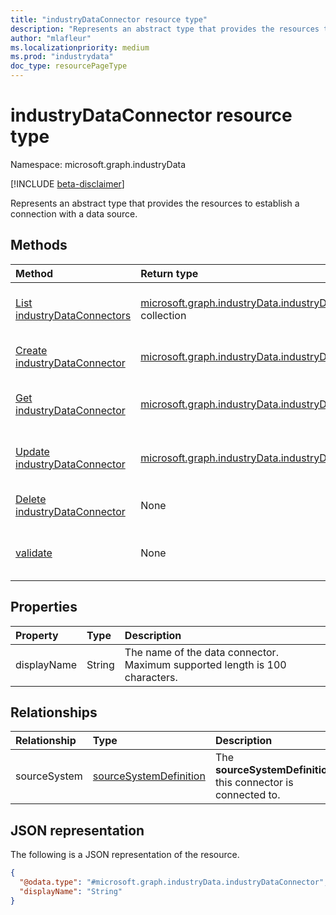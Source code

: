```yaml
---
title: "industryDataConnector resource type"
description: "Represents an abstract type that provides the resources to establish a connection with a data source."
author: "mlafleur"
ms.localizationpriority: medium
ms.prod: "industrydata"
doc_type: resourcePageType
---
```


# industryDataConnector resource type

Namespace: microsoft.graph.industryData

[!INCLUDE [beta-disclaimer](../../includes/beta-disclaimer.md)]

Represents an abstract type that provides the resources to establish a connection with a data source.

## Methods

| Method                                                                                        | Return type                                                                                                         | Description                                                                                                                     |
| :-------------------------------------------------------------------------------------------- | :------------------------------------------------------------------------------------------------------------------ | :------------------------------------------------------------------------------------------------------------------------------ |
| [List industryDataConnectors](../api/industrydata-industrydataroot-list-dataconnectors.md)    | [microsoft.graph.industryData.industryDataConnector](../resources/industrydata-industrydataconnector.md) collection | Get a list of the [industryDataConnector](../resources/industrydata-industrydataconnector.md) objects and their properties.     |
| [Create industryDataConnector](../api/industrydata-industrydataroot-post-dataconnectors.md)   | [microsoft.graph.industryData.industryDataConnector](../resources/industrydata-industrydataconnector.md)            | Create a new [industryDataConnector](../resources/industrydata-industrydataconnector.md) object.                                |
| [Get industryDataConnector](../api/industrydata-industrydataconnector-get.md)                 | [microsoft.graph.industryData.industryDataConnector](../resources/industrydata-industrydataconnector.md)            | Read the properties and relationships of an [industryDataConnector](../resources/industrydata-industrydataconnector.md) object. |
| [Update industryDataConnector](../api/industrydata-industrydataconnector-update.md)           | [microsoft.graph.industryData.industryDataConnector](../resources/industrydata-industrydataconnector.md)            | Update the properties of an [industryDataConnector](../resources/industrydata-industrydataconnector.md) object.                 |
| [Delete industryDataConnector](../api/industrydata-industrydataroot-delete-dataconnectors.md) | None                                                                                                                | Delete an [industryDataConnector](../resources/industrydata-industrydataconnector.md) object.                                  |
| [validate](../api/industrydata-industrydataconnector-validate.md)                             | None                                                                                                                | Perform validations applicable for the specific instance of the data connector.                                                |

## Properties

| Property    | Type   | Description                 |
| :---------- | :----- | :-------------------------- |
| displayName | String | The name of the data connector. Maximum supported length is 100 characters. |

## Relationships

| Relationship | Type                                                                          | Description                                                |
| :----------- | :---------------------------------------------------------------------------- | :--------------------------------------------------------- |
| sourceSystem | [sourceSystemDefinition](../resources/industrydata-sourcesystemdefinition.md) | The **sourceSystemDefinition** this connector is connected to. |

## JSON representation

The following is a JSON representation of the resource.

<!-- {
  "blockType": "resource",
  "keyProperty": "id",
  "@odata.type": "microsoft.graph.industryData.industryDataConnector",
  "openType": false
}
-->

```json
{
  "@odata.type": "#microsoft.graph.industryData.industryDataConnector",
  "displayName": "String"
}
```
